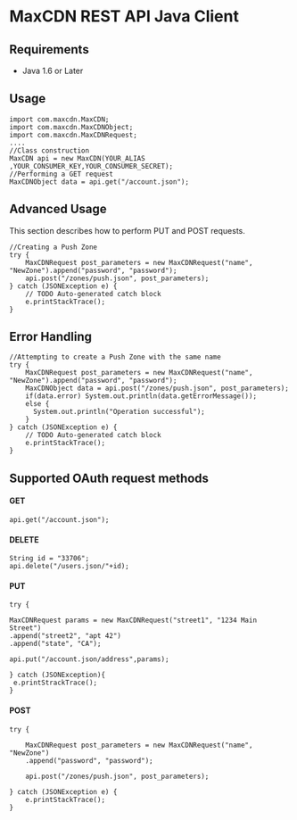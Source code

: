 # MaxCDN REST API Java Client

## Requirements

 - Java 1.6 or Later

## Usage
	import com.maxcdn.MaxCDN;
	import com.maxcdn.MaxCDNObject;
	import com.maxcdn.MaxCDNRequest;
	....
	//Class construction
	MaxCDN api = new MaxCDN(YOUR_ALIAS ,YOUR_CONSUMER_KEY,YOUR_CONSUMER_SECRET);
	//Performing a GET request
	MaxCDNObject data = api.get("/account.json");
	
## Advanced Usage
This section describes how to perform PUT and POST requests.

	//Creating a Push Zone
	try {
		MaxCDNRequest post_parameters = new MaxCDNRequest("name", "NewZone").append("password", "password");
		api.post("/zones/push.json", post_parameters);
	} catch (JSONException e) {
		// TODO Auto-generated catch block
		e.printStackTrace();
	}
	
## Error Handling

	//Attempting to create a Push Zone with the same name
	try {
		MaxCDNRequest post_parameters = new MaxCDNRequest("name", "NewZone").append("password", "password");
		MaxCDNObject data = api.post("/zones/push.json", post_parameters);
		if(data.error) System.out.println(data.getErrorMessage());
		else {
		  System.out.println("Operation successful");
		}
	} catch (JSONException e) {
		// TODO Auto-generated catch block
		e.printStackTrace();
	}
	

## Supported OAuth request methods

#### GET
	api.get("/account.json");
#### DELETE
	String id = "33706";
	api.delete("/users.json/"+id);
#### PUT
	try {
	
	MaxCDNRequest params = new MaxCDNRequest("street1", "1234 Main Street")
	.append("street2", "apt 42")
	.append("state", "CA");
	 
	api.put("/account.json/address",params);
	
	} catch (JSONException){
	 e.printStrackTrace();
	}
#### POST

	try {
	
		MaxCDNRequest post_parameters = new MaxCDNRequest("name", "NewZone")
		.append("password", "password");
		
		api.post("/zones/push.json", post_parameters);
		
	} catch (JSONException e) {
		e.printStackTrace();
	}

	
